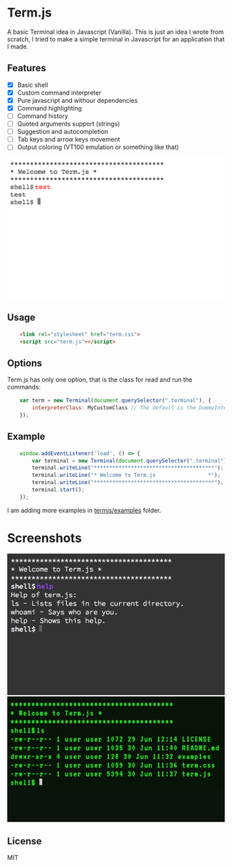 # Term.js
A basic Terminal idea in Javascript (Vanilla). This is just an idea I wrote from scratch, I tried to make a simple terminal in Javascript for an application that I made.

## Features
- [X] Basic shell
- [X] Custom command interpreter
- [X] Pure javascript and withour dependencies 
- [X] Command highlighting
- [ ] Command history
- [ ] Quoted arguments support (strings)
- [ ] Suggestion and autocompletion
- [ ] Tab keys and arrow keys movement
- [ ] Output coloring (VT100 emulation or something like that)

![Basic](examples/basic.png)

## Usage
```html
    <link rel="stylesheet" href="term.css">
    <script src="term.js"></script>
```

## Options
Term.js has only one option, that is the class for read and run the commands:

```javascript
    var term = new Terminal(document.querySelector(".terminal"), {
        interpreterClass: MyCustomClass // The default is the DummyInterpreter
    });
```

## Example

```javascript
    window.addEventListener('load', () => {
        var terminal = new Terminal(document.querySelector(".terminal"));
        terminal.writeLine("***************************************");
        terminal.writeLine("* Welcome to Term.js                 *");
        terminal.writeLine("***************************************");
        terminal.start();
    });
```

I am adding more examples in [termjs/examples](examples) folder.

# Screenshots
![Customized](examples/customized.png)
![Old School](examples/oldschool.png)

## License
MIT